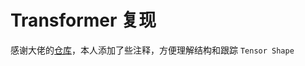 # Transformer 复现
感谢大佬的[仓库](https://github.com/hyunwoongko/transformer)，本人添加了些注释，方便理解结构和跟踪 `Tensor Shape` 